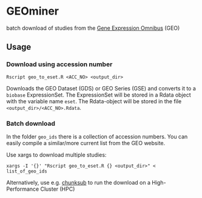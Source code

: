 # GEOminer
batch download of studies from the [Gene Expression Omnibus](https://www.ncbi.nlm.nih.gov/geo/) (GEO)

## Usage
### Download using accession number
```
Rscript geo_to_eset.R <ACC_NO> <output_dir> 
```
Downloads the GEO Dataset (GDS) or GEO Series (GSE) and converts it to a `biobase` ExpressionSet. 
The ExpressionSet will be stored in a Rdata object with the variable name `eset`. 
The Rdata-object will be stored in the file `<output_dir>/<ACC_NO>.Rdata`. 

### Batch download
In the folder `geo_ids` there is a collection of accession numbers. You can easily compile a similar/more current list from the GEO website.

Use xargs to download multiple studies:
```
xargs -I '{}' "Rscript geo_to_eset.R {} <output_dir>" < list_of_geo_ids
```

Alternatively, use e.g. [chunksub](https://github.com/grst/chunksub) to run the download on a High-Performance Cluster (HPC)

